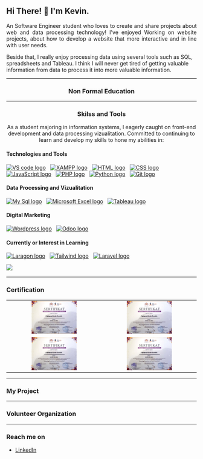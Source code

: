 ## Hi There! 👋 I'm Kevin.

<p align="justify">An Software Engineer student who loves to create and share projects about web and data processing technology! I've enjoyed Working on website projects, about how to develop a website that more interactive and in line with user needs.</p>

Beside that, I really enjoy processing data using several tools such as SQL, spreadsheets and Tableau. I think I will never get tired of getting valuable information from data to process it into more valuable information.

___

<h3 align="center">Non Formal Education</h3>

___

<h3 align="center">
  <a name="skilss-and-tools">Skilss and Tools</a>
</h3>

<p align="center">
  As a student majoring in information systems, I eagerly caught on front-end
  development and data processing vizualitation. Committed to continuing to
  learn and develop my skills to hone my abilities in:
</p>

<h4>Technologies and Tools</h4>

[<img src="https://img.shields.io/badge/VS%20code-282C30?logo=visual%20studio%20code&logoColor=blue" alt="VS code logo" title="VsCode" height="25" />][skilss_and_tools_anchor]
&nbsp;
[<img src="https://img.shields.io/badge/XAMPP-282C30?logo=xampp" alt="XAMPP logo" title="XAMPP" height="25" />][skilss_and_tools_anchor]
&nbsp;
[<img src="https://img.shields.io/badge/html-282C30?logo=html5&logoColor=orange" alt="HTML logo" title="HTML" height="25" />][skilss_and_tools_anchor]
&nbsp;
[<img src="https://img.shields.io/badge/CSS-282C30?logo=CSS3&logoColor=blue" alt="CSS logo" title="CSS" height="25" />][skilss_and_tools_anchor]
&nbsp;
[<img src="https://img.shields.io/badge/JavaScript-282C30?logo=javascript&logoColor=yellow" alt="JavaScript logo" title="JavaScript" height="25" />][skilss_and_tools_anchor]
&nbsp;
[<img src="https://img.shields.io/badge/PHP-282C30?logo=php" alt="PHP logo" title="PHP" height="25" />][skilss_and_tools_anchor]
&nbsp;
[<img src="https://img.shields.io/badge/Python-282C30?logo=python" alt="Python logo" title="Python" height="25" />][skilss_and_tools_anchor]
&nbsp;
[<img src="https://img.shields.io/badge/Git-282C30?logo=git&logoColor=orange" alt="Git logo" title="Git" height="25" />][skilss_and_tools_anchor]
&nbsp;

<h4>Data Processing and Vizualitation</h4>

[<img src="https://img.shields.io/badge/My%20Sql-282C30?logo=mysql" alt="My Sql logo" title="MySql" height="25" />][skilss_and_tools_anchor]
&nbsp;
[<img src="https://img.shields.io/badge/Microsoft%20Excel-282C30?logo=microsoft%20excel&logoColor=rgb(4%2C%20124%2C%204)" alt="Microsoft Excel logo" title="MsExcel" height="25" />][skilss_and_tools_anchor]
&nbsp;
[<img src="https://img.shields.io/badge/Tableau-282C30?logo=tableau" alt="Tableau logo" title="Tableau" height="25" />][skilss_and_tools_anchor]
&nbsp;

<h4>Digital Marketing</h4>

[<img src="https://img.shields.io/badge/Wordpress-282C30?logo=wordpress&logoColor=blue" alt="Wordpress logo" title="Wordpress" height="25" />][skilss_and_tools_anchor]
&nbsp;
[<img src="https://img.shields.io/badge/Odoo-282C30?logo=odoo&logoColor=rgb(202%2C%2016%2C%20202)" alt="Odoo logo" title="Odoo" height="25" />][skilss_and_tools_anchor]
&nbsp;

<h4>Currently or Interest in Learning</h4>

[<img src="https://img.shields.io/badge/Laragon-282C30?logo=Laragon" alt="Laragon logo" title="Laragon" height="25" />][skilss_and_tools_anchor]
&nbsp;
[<img src="https://img.shields.io/badge/Tailwind%20CSS-282C30?logo=tailwindcss" alt="Tailwind logo" title="Tailwind" height="25" />][skilss_and_tools_anchor]
&nbsp;
[<img src="https://img.shields.io/badge/Laravel-282C30?logo=Laravel" alt="Laravel logo" title="Laravel" height="25" />][skilss_and_tools_anchor]
&nbsp;

<p>
  <a href="https://github.com/blueskye16">
    <img height="180em" src="https://github-readme-stats-eight-theta.vercel.app/api/top-langs/?username=blueskye16&layout=compact&langs_count=8&theme=algolia"/>
  </a>
</p>

___

### Certification

<table border="0">
  <tr align="center">
    <td>
      <img src="https://github.com/blueskye16/vin-buat-portofolio/blob/main/sertif/PPM%202022_page-0001.jpg" alt="PPM 2022" width="50%%">
    </td>
    <td>
      <img src="https://github.com/blueskye16/vin-buat-portofolio/blob/main/sertif/PPM%202022_page-0001.jpg" alt="PPM 2022" width="50%%">
    </td>
  </tr>
  <tr align="center">
    <td>
      <img src="https://github.com/blueskye16/vin-buat-portofolio/blob/main/sertif/PPM%202022_page-0001.jpg" alt="PPM 2022" width="50%%">
    </td>
    <td>
      <img src="https://github.com/blueskye16/vin-buat-portofolio/blob/main/sertif/PPM%202022_page-0001.jpg" alt="PPM 2022" width="50%%">
    </td>
  </tr>
</table>

___

### My Project

___

### Volunteer Organization

___

### Reach me on
- <a href="[https://linkedin.com/in/dimasmds/](https://www.linkedin.com/in/fabianus-kevin-406285231/)">LinkedIn</a>

[intro_anchor]: #intro--
[non_formal_education_anchor]: #non-formal-education
[skilss_and_tools_anchor]: #skilss-and-tools
[certification_anchor]: #certification--
[my_project_anchor]: #my-project
[volunteer_organization_anchor]: #volunteer-organization
[social_media_anchor]: #social-media
